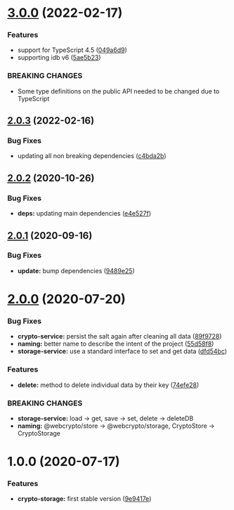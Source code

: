 # [3.0.0](https://github.com/willgm/web-crypto-storage/compare/v2.0.3...v3.0.0) (2022-02-17)


### Features

* support for TypeScript 4.5 ([049a6d9](https://github.com/willgm/web-crypto-storage/commit/049a6d9bf76931c6b259cde656ce1b65e3209c44))
* supporting idb v6 ([5ae5b23](https://github.com/willgm/web-crypto-storage/commit/5ae5b238a4968e3a7fc7ff28a2c2c65de5f8cb1c))


### BREAKING CHANGES

* Some type definitions on the public API needed to be changed due to TypeScript

## [2.0.3](https://github.com/willgm/web-crypto-storage/compare/v2.0.2...v2.0.3) (2022-02-16)


### Bug Fixes

* updating all non breaking dependencies ([c4bda2b](https://github.com/willgm/web-crypto-storage/commit/c4bda2bf5bdae9b355a4568381c577b63a66dca9))

## [2.0.2](https://github.com/willgm/web-crypto-storage/compare/v2.0.1...v2.0.2) (2020-10-26)


### Bug Fixes

* **deps:** updating main dependencies ([e4e527f](https://github.com/willgm/web-crypto-storage/commit/e4e527fe6137ea3809b4c6529aa958ee1b8bce7b))

## [2.0.1](https://github.com/willgm/web-crypto-storage/compare/v2.0.0...v2.0.1) (2020-09-16)


### Bug Fixes

* **update:** bump dependencies ([9489e25](https://github.com/willgm/web-crypto-storage/commit/9489e258dbd89000fbed9a329c9bccb24dfcaf0a))

# [2.0.0](https://github.com/willgm/web-crypto-storage/compare/v1.0.0...v2.0.0) (2020-07-20)


### Bug Fixes

* **crypto-service:** persist the salt again after cleaning all data ([89f9728](https://github.com/willgm/web-crypto-storage/commit/89f972853e74b980266dac2353d831adc2ce3d5a))
* **naming:** better name to describe the intent of the project ([55d58f8](https://github.com/willgm/web-crypto-storage/commit/55d58f82eeb881c7b059e18cc619d43e27668df1))
* **storage-service:** use a standard interface to set and get data ([dfd54bc](https://github.com/willgm/web-crypto-storage/commit/dfd54bc32bed91edeee56af229c96b314c7c3c7f))


### Features

* **delete:** method to delete individual data by their key ([74efe28](https://github.com/willgm/web-crypto-storage/commit/74efe28f3cb91e9e8f0fb48e2c40e1b48686fc3e))


### BREAKING CHANGES

* **storage-service:** load -> get, save -> set, delete -> deleteDB
* **naming:** @webcrypto/store -> @webcrypto/storage, CryptoStore -> CryptoStorage

# 1.0.0 (2020-07-17)

### Features

- **crypto-storage:** first stable version ([9e9417e](https://github.com/willgm/web-crypto-storage/commit/9e9417eeeeda5eb2f32162e7d65ea9d7c32efb69))

